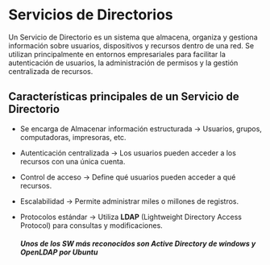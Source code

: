 # Servicios de Directorios

Un Servicio de Directorio es un sistema que almacena, organiza y gestiona información sobre usuarios, dispositivos y recursos dentro de una red. Se utilizan principalmente en entornos empresariales para facilitar la autenticación de usuarios, la administración de permisos y la gestión centralizada de recursos.

## Características principales de un Servicio de Directorio

- Se encarga de Almacenar información estructurada → Usuarios, grupos, computadoras, impresoras, etc.
- Autenticación centralizada → Los usuarios pueden acceder a los recursos con una única cuenta.
- Control de acceso → Define qué usuarios pueden acceder a qué recursos.
- Escalabilidad → Permite administrar miles o millones de registros.
- Protocolos estándar → Utiliza **LDAP** (Lightweight Directory Access Protocol) para consultas y modificaciones.

  ##### Unos de los SW más reconocidos son Active Directory de windows y OpenLDAP por Ubuntu
